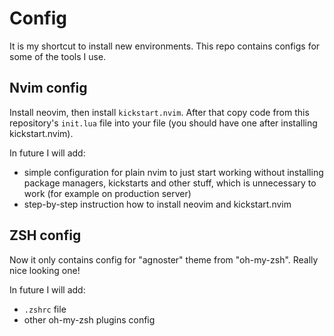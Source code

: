 # Config
It is my shortcut to install new environments.
This repo contains configs for some of the tools I use.

## Nvim config
Install neovim, then install `kickstart.nvim`.
After that copy code from this repository's `init.lua` file into your file (you should have one after installing kickstart.nvim).

In future I will add:
- simple configuration for plain nvim to just start working without installing package managers, kickstarts and other stuff, which is unnecessary to work (for example on production server)
- step-by-step instruction how to install neovim and kickstart.nvim

## ZSH config
Now it only contains config for "agnoster" theme from "oh-my-zsh". Really nice looking one!

In future I will add:
- `.zshrc` file
- other oh-my-zsh plugins config
